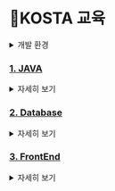 # 🌱KOSTA 교육
<details>
<summary>개발 환경</summary>
<div markdown="1">


|Program|Version|
|--|--|
|OS|Windows 11|
|Eclipse|eclipse-jee-2022-12-R|
|java|jdk11.0.20_window|
|MariaDB|?|
|Tomcat|apache-tomcat-9.0.80|

</div>
</details>

### [1. JAVA](./JAVA)

<details>
<summary>자세히 보기</summary>
<div markdown="1">

1. 추가 예정

</div>
</details>

### [2. Database](./database)
<details>
<summary>자세히 보기</summary>
<div markdown="1">

1. [SQL] 
2. [MariaDB]

</div>
</details>

### [3. FrontEnd](./FrontEnd)
<details>
<summary>자세히 보기</summary>
<div markdown="1">

1. [HTML](./FrontEnd/HTML.md)
   - 문법
   - 예제
3. [CSS]
4. [JavaScript]
5. [jQuery]

</div>
</details>
